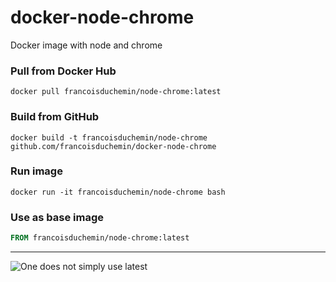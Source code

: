 # docker-node-chrome
Docker image with node and chrome

### Pull from Docker Hub
```
docker pull francoisduchemin/node-chrome:latest
```

### Build from GitHub
```
docker build -t francoisduchemin/node-chrome github.com/francoisduchemin/docker-node-chrome
```

### Run image
```
docker run -it francoisduchemin/node-chrome bash
```

### Use as base image
```Dockerfile
FROM francoisduchemin/node-chrome:latest
```

----

![One does not simply use latest](https://i.imgflip.com/1fgwxr.jpg)
